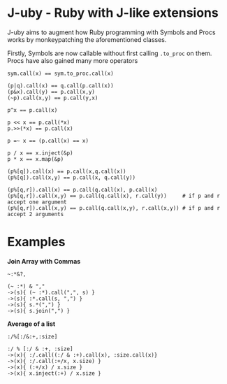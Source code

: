 # J-uby - Ruby with J-like extensions

J-uby aims to augment how Ruby programming with Symbols and Procs works by monkeypatching the aforementioned classes. 

Firstly, Symbols are now callable without first calling `.to_proc` on them. Procs have also gained many more operators

    sym.call(x) == sym.to_proc.call(x)
    
    (p|q).call(x) == q.call(p.call(x))
    (p&x).call(y) == p.call(x,y)
    (~p).call(x,y) == p.call(y,x)
    
    p^x == p.call(x)
    
    p << x == p.call(*x)
    p.>>(*x) == p.call(x)
    
    p =~ x == (p.call(x) == x)
    
    p / x == x.inject(&p)
    p * x == x.map(&p)
    
    (p%[q]).call(x) == p.call(x,q.call(x))
    (p%[q]).call(x,y) == p.call(x, q.call(y))
    
    (p%[q,r]).call(x) == p.call(q.call(x), p.call(x)
    (p%[q,r]).call(x,y) == p.call(q.call(x), r.call(y))     # if p and r accept one argument
    (p%[q,r]).call(x,y) == p.call(q.call(x,y), r.call(x,y)) # if p and r accept 2 arguments

# Examples

**Join Array with Commas**

    ~:*&?,
    
    (~ :*) & ","
    ->(s){ (~ :*).call(",", s) }
    ->(s){ :*.call(s, ",") }
    ->(s){ s.*(",") }
    ->(s){ s.join(",") }
    
**Average of a list**

    :/%[:/&:+,:size]
    
    :/ % [:/ & :+, :size]
    ->(x){ :/.call((:/ & :+).call(x), :size.call(x)}
    ->(x){ :/.call(:+/x, x.size) }
    ->(x){ (:+/x) / x.size }
    ->(x){ x.inject(:+) / x.size }
